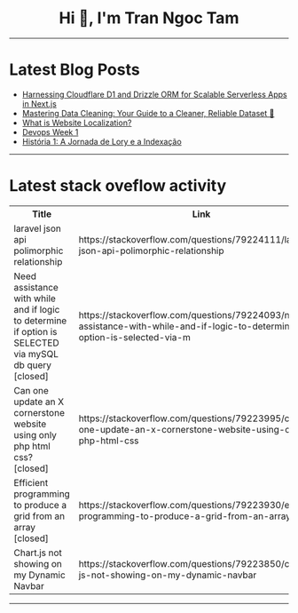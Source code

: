 <h1 align="center">Hi 👋, I'm Tran Ngoc Tam</h1>

---

# Latest Blog Posts 
<!-- BLOG-POST-LIST:START -->
- [Harnessing Cloudflare D1 and Drizzle ORM for Scalable Serverless Apps in Next.js](https://dev.to/nks102000/harnessing-cloudflare-d1-and-drizzle-orm-for-scalable-serverless-apps-in-nextjs-1f07)
- [Mastering Data Cleaning: Your Guide to a Cleaner, Reliable Dataset 🚀](https://dev.to/cortexflow/mastering-data-cleaning-your-guide-to-a-cleaner-reliable-dataset-h15)
- [What is Website Localization?](https://dev.to/keyurparalkar/what-is-website-localization-55mn)
- [Devops Week 1](https://dev.to/manish_rajwar_d2c0967efc9/devops-week-1-2pja)
- [História 1: A Jornada de Lory e a Indexação](https://dev.to/flaviolzsantos/historia-1-a-jornada-de-lory-e-a-indexacao-2led)
<!-- BLOG-POST-LIST:END -->

---

# Latest stack oveflow activity
<table>
  <tr><th>Title</th><th>Link</th></tr>
  <!-- STACKOVERFLOW:START --><tr><td>laravel json api polimorphic relationship</td><td>https://stackoverflow.com/questions/79224111/laravel-json-api-polimorphic-relationship</td></tr><tr><td>Need assistance with while and if logic to determine if option is SELECTED via mySQL db query [closed]</td><td>https://stackoverflow.com/questions/79224093/need-assistance-with-while-and-if-logic-to-determine-if-option-is-selected-via-m</td></tr><tr><td>Can one update an X cornerstone website using only php html css? [closed]</td><td>https://stackoverflow.com/questions/79223995/can-one-update-an-x-cornerstone-website-using-only-php-html-css</td></tr><tr><td>Efficient programming to produce a grid from an array [closed]</td><td>https://stackoverflow.com/questions/79223930/efficient-programming-to-produce-a-grid-from-an-array</td></tr><tr><td>Chart.js not showing on my Dynamic Navbar</td><td>https://stackoverflow.com/questions/79223850/chart-js-not-showing-on-my-dynamic-navbar</td></tr><!-- STACKOVERFLOW:END -->
</table>

---


